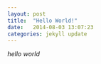 ```yaml
---
layout: post
title:  "Hello World!"
date:   2014-08-03 13:07:23
categories: jekyll update
---
```



*hello world*
